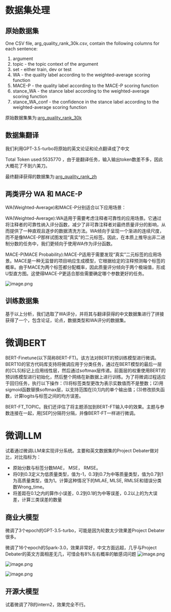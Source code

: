 # 数据集处理
## 原始数据集

One CSV file, arg_quality_rank_30k.csv, contain the following columns for each sentence:
1. argument
2. topic - the topic context of the argument
3. set - either train, dev or test
4. WA - the quality label according to the weighted-average scoring function
5. MACE-P - the quality label according to the MACE-P scoring function
6. stance_WA - the stance label according to the weighted-average scoring function
7. stance_WA_conf - the confidence in the stance label according to the weighted-average scoring function

原始数据集集为:[arg_quality_rank_30k](arg_quality_rank_30k.csv)
## 数据集翻译
我们利用GPT-3.5-turbo将原始的英文论证和论点翻译成了中文

Total Token used:5535770 ，由于是翻译任务，输入输出token数差不多，因此大概花了不到六美刀。

最终翻译获得的数据集为:[arg_quality_rank_zh](arg_quality_rank_zh.csv)


##  两类评分 WA 和 MACE-P
WA(Weighted-Average)和MACE-P分别适合以下应用场景：

WA(Weighted-Average):WA适用于需要考虑注释者可靠性的应用场景。它通过将注释者的可靠性纳入评分函数，减少了非可靠注释者对最终质量评分的影响，从而提供了一种直观且逐步的数据清洗方法。WA倾向于呈现一个渐进的连续尺度，而不是像MACE-P那样试图发现“真实”的二元标签。因此，在本质上推导出非二进制分数的任务中，我们更倾向于使用WA作为评分函数。

MACE-P(MACE Probability):MACE-P适用于需要发现“真实”二元标签的应用场景。MACE是一种无监督的项目响应生成模型，它根据给定的注释预测每个标签的概率。由于MACE为两个标签都分配概率，因此质量评分倾向于两个极端值，形成U型直方图。这使得MACE-P更适合那些需要确定哪个参数更好的任务。

![image.png](https://kashiwa-pic.oss-cn-beijing.aliyuncs.com/20240328095841.png)


## 训练数据集 
基于以上分析，我们选取了WA评分，并将其与翻译获得的中文数据集进行了拼接获得了一个，包含论证，论点，数据类型和WA评分的数据集。


# 微调BERT
BERT-Finetune(以下简称BERT-FT)。该方法对BERT的预训练模型进行微调。BERT10的官方代码库支持将微调应用于分类任务，通过在BERT模型的最后一层的[CLS]标记上应用线性层，然后通过softmax层传递。前面层的权重使用BERT的预训练模型进行初始化，然后整个网络在新数据上进行训练。为了将微调过程适应于回归任务，执行以下操作：(1)将标签类型更改为表示实数值而不是整数；(2)用sigmoid函数替换softmax层，以支持范围在[0,1]内的单个输出值；(3)修改损失函数，计算logits与标签之间的均方误差。

BERT-FT_TOPIC。我们还评估了将主题添加到BERT-FT输入中的效果。主题与参数连接在一起，用[SEP]分隔符分隔，并像BERT-FT一样进行微调。


# 微调LLM
试着通过微调LLM来实现评分系统。主要和英文数据集的Project Debater做对比，对比指标为：
- 原始分数与标签分数MAE， MSE， RMSE。
- 将0到0.3定义为低质量类型，值为-1，0.3到0.7为中等质量类型，值为0.7到1为高质量类型，值为1。计算这种情况下的MLAE, MLSE, RMLSE和错误分类数Wrong_time。
- 将差距在0.1之内的算作小误差，0.2到0.1的为中等误差，0.2以上的为大误差，计算三类误差的数量 

## 商业大模型
微调了3个epoch的GPT-3.5-turbo，可能是因为轮数太少效果差Project Debater很多。

微调了16个epoch的Spark-3.0，效果非常好，中文方面远超，几乎与Project Debater的英文方面相差无几，可惜会有8%左右概率的敏感词问题
![image.png](https://kashiwa-pic.oss-cn-beijing.aliyuncs.com/20240401202412.png)

![image.png](https://kashiwa-pic.oss-cn-beijing.aliyuncs.com/20240401202343.png)


![image.png](https://kashiwa-pic.oss-cn-beijing.aliyuncs.com/20240401202510.png)
## 开源大模型
试着微调了7B的intern2，效果完全不行。

